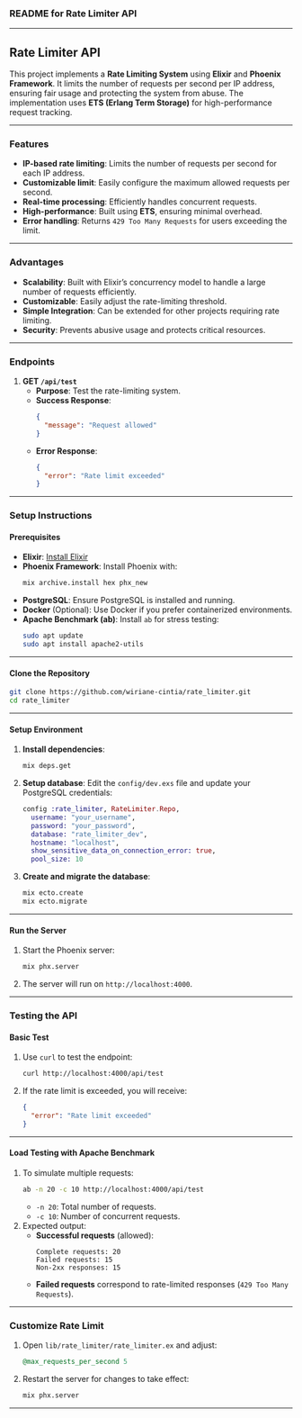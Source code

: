 ### **README for Rate Limiter API**

---

## **Rate Limiter API**
This project implements a **Rate Limiting System** using **Elixir** and **Phoenix Framework**. It limits the number of requests per second per IP address, ensuring fair usage and protecting the system from abuse. The implementation uses **ETS (Erlang Term Storage)** for high-performance request tracking.

---

### **Features**
- **IP-based rate limiting**: Limits the number of requests per second for each IP address.
- **Customizable limit**: Easily configure the maximum allowed requests per second.
- **Real-time processing**: Efficiently handles concurrent requests.
- **High-performance**: Built using **ETS**, ensuring minimal overhead.
- **Error handling**: Returns `429 Too Many Requests` for users exceeding the limit.

---

### **Advantages**
- **Scalability**: Built with Elixir’s concurrency model to handle a large number of requests efficiently.
- **Customizable**: Easily adjust the rate-limiting threshold.
- **Simple Integration**: Can be extended for other projects requiring rate limiting.
- **Security**: Prevents abusive usage and protects critical resources.

---

### **Endpoints**
1. **GET `/api/test`**
   - **Purpose**: Test the rate-limiting system.
   - **Success Response**: 
     ```json
     {
       "message": "Request allowed"
     }
     ```
   - **Error Response**:
     ```json
     {
       "error": "Rate limit exceeded"
     }
     ```

---

### **Setup Instructions**

#### **Prerequisites**
- **Elixir**: [Install Elixir](https://elixir-lang.org/install.html)
- **Phoenix Framework**: Install Phoenix with:
  ```bash
  mix archive.install hex phx_new
  ```
- **PostgreSQL**: Ensure PostgreSQL is installed and running.
- **Docker** (Optional): Use Docker if you prefer containerized environments.
- **Apache Benchmark (ab)**: Install `ab` for stress testing:
  ```bash
  sudo apt update
  sudo apt install apache2-utils
  ```

---

#### **Clone the Repository**
```bash
git clone https://github.com/wiriane-cintia/rate_limiter.git
cd rate_limiter
```

---

#### **Setup Environment**
1. **Install dependencies**:
   ```bash
   mix deps.get
   ```
2. **Setup database**:
   Edit the `config/dev.exs` file and update your PostgreSQL credentials:
   ```elixir
   config :rate_limiter, RateLimiter.Repo,
     username: "your_username",
     password: "your_password",
     database: "rate_limiter_dev",
     hostname: "localhost",
     show_sensitive_data_on_connection_error: true,
     pool_size: 10
   ```
3. **Create and migrate the database**:
   ```bash
   mix ecto.create
   mix ecto.migrate
   ```

---

#### **Run the Server**
1. Start the Phoenix server:
   ```bash
   mix phx.server
   ```
2. The server will run on `http://localhost:4000`.

---

### **Testing the API**
#### **Basic Test**
1. Use `curl` to test the endpoint:
   ```bash
   curl http://localhost:4000/api/test
   ```
2. If the rate limit is exceeded, you will receive:
   ```json
   {
     "error": "Rate limit exceeded"
   }
   ```

---

#### **Load Testing with Apache Benchmark**
1. To simulate multiple requests:
   ```bash
   ab -n 20 -c 10 http://localhost:4000/api/test
   ```
   - `-n 20`: Total number of requests.
   - `-c 10`: Number of concurrent requests.
2. Expected output:
   - **Successful requests** (allowed):
     ```
     Complete requests: 20
     Failed requests: 15
     Non-2xx responses: 15
     ```
   - **Failed requests** correspond to rate-limited responses (`429 Too Many Requests`).

---

### **Customize Rate Limit**
1. Open `lib/rate_limiter/rate_limiter.ex` and adjust:
   ```elixir
   @max_requests_per_second 5
   ```
2. Restart the server for changes to take effect:
   ```bash
   mix phx.server
   ```

---
